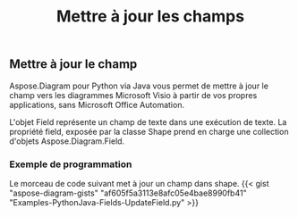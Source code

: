 ﻿---
title: Mettre à jour les champs
type: docs
weight: 20
url: /fr/python-java/update-fields/
description: Cette section explique comment mettre à jour les champs.
---
## **Mettre à jour le champ**
 Aspose.Diagram pour Python via Java vous permet de mettre à jour le champ vers les diagrammes Microsoft Visio à partir de vos propres applications, sans Microsoft Office Automation.

L'objet Field représente un champ de texte dans une exécution de texte. La propriété field, exposée par la classe Shape prend en charge une collection d'objets Aspose.Diagram.Field.

### **Exemple de programmation**
Le morceau de code suivant met à jour un champ dans shape.
{{< gist "aspose-diagram-gists" "af605f5a3113e8afc05e4bae8990fb41" "Examples-PythonJava-Fields-UpdateField.py" >}}
